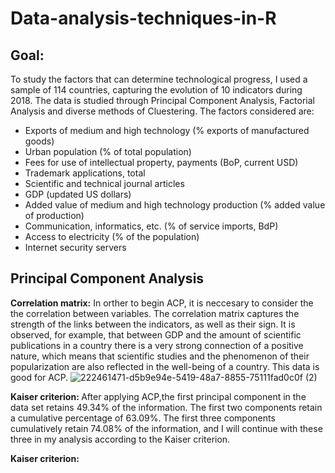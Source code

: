 # Data-analysis-techniques-in-R

## Goal: 
To study the factors that can determine technological progress, I used a sample of 114 countries, capturing the evolution of 10 indicators during 2018. The data is  studied through Principal Component Analysis, Factorial Analysis and diverse methods of Cluestering. The factors considered are:

+ Exports of medium and high technology (% exports of manufactured goods)
+ Urban population (% of total population)
+ Fees for use of intellectual property, payments (BoP, current USD)
+ Trademark applications, total
+ Scientific and technical journal articles
+ GDP (updated US dollars)
+ Added value of medium and high technology production (% added value of production)
+ Communication, informatics, etc. (% of service imports, BdP)
+ Access to electricity (% of the population)
+ Internet security servers

## Principal Component Analysis
<strong>Correlation matrix:</strong> In orther to begin ACP, it is neccesary to consider the the correlation between variables. The correlation matrix captures the strength of the links between the indicators, as well as their sign. It is observed, for example, that between GDP and the amount of scientific publications in a country there is a very strong connection of a positive nature, which means that scientific studies and the phenomenon of their popularization are also reflected in the well-being of a country. This data is good for ACP.
![222461471-d5b9e94e-5419-48a7-8855-75111fad0c0f (2)](https://user-images.githubusercontent.com/101098099/222495217-47c49d1b-b66b-4323-9922-29235ea7f42d.png)

<strong>Kaiser criterion: </strong> After applying ACP,the first principal component in the data set retains 49.34% of the information. The first two components retain a cumulative percentage of 63.09%. The first three components cumulatively retain 74.08% of the information, and I will continue with these three in my analysis according to the Kaiser criterion.

<strong>Kaiser criterion: </strong> 
